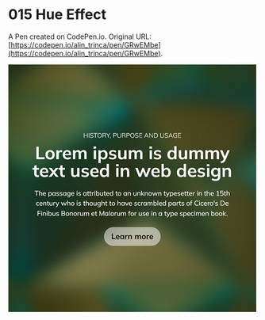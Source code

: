 # 015 Hue Effect

A Pen created on CodePen.io. Original URL: [https://codepen.io/alin_trinca/pen/GRwEMbe](https://codepen.io/alin_trinca/pen/GRwEMbe).

![Hue Effect Screenshot](hue-effect.png)
